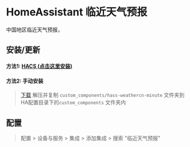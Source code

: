 # HomeAssistant 临近天气预报
中国地区临近天气预报，

## 安装/更新

#### 方法1: [HACS (**点击这里安装**)](https://my.home-assistant.io/redirect/hacs_repository/?owner=bingooo&repository=hass-weathercn-minute&category=integration)

#### 方法2: 手动安装
> [下载](https://github.com/bingooo/hass-weathercn-minute/archive/main.zip) 解压并复制 `custom_components/hass-weathercn-minute` 文件夹到HA配置目录下的`custom_components` 文件夹内


## 配置

> 配置 > 设备与服务 > 集成 > 添加集成 > 搜索 "临近天气预报"